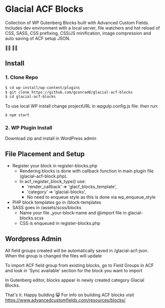 # Glacial ACF Blocks
Collection of WP Gutenberg Blocks built with Advanced Custom Fields. Includes dev environment with a local server, file watchers and hot reload of CSS, SASS, CSS prefixing, CSS/JS minification, image compression and auto saving of ACF setup JSON.

:technologist:	:woman_technologist:
## Install

### 1. Clone Repo
```bash
$ cd wp-install/wp-content/plugins
$ git clone https://github.com/gconrad0/glacial-acf-blocks
$ cd glacial-acf-blocks
```
To use local WP install change projectURL in wpgulp.config.js file. then run:
```bash
$ npm start
```


### 2. WP Plugin Install
Download zip and install in WordPress admin

## File Placement and Setup
* Register your block in register-blocks.php
    * Rendering blocks is done with callback function in main plugin file (glacial-acf-block.php).
    * In acf_register_block_type() use:
        * 'render_callback' => 'glacf_blocks_template',
        * 'category'        => 'glacial-blocks',
        * No need to enqueue style as this is done via wp_enqueue_style
* PHP block templates go in /block-templates
* SASS goes in /assets/scss/blocks
    * Name your file _your-block-name and @import file in glacial-blocks.scss
    * CSS is enqueued in register-blocks.php

## Wordpress Admin

All field groups created will be automatically saved in /glacial-acf-json. When the group is changed the files will update

To import ACF field group from existing blocks, go to Field Groups in ACF and look in 'Sync available' section for the block you want to import

In Gutenberg editor, blocks appear in newly created category Glacial Blocks.

That's it. Happy building :smile_cat: For info on building ACF blocks visit https://www.advancedcustomfields.com/resources/blocks/


